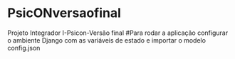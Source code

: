 # PsicONversaofinal
Projeto Integrador I-Psicon-Versão final
#Para rodar a aplicação configurar o ambiente Django com as variáveis de estado e importar o modelo config.json
